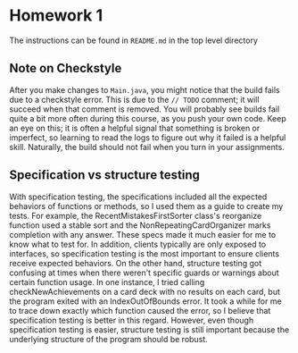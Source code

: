 # Homework 1

The instructions can be found in `README.md` in the top level directory 

## Note on Checkstyle

After you make changes to `Main.java`, you might notice that the build fails due to a checkstyle error. This is due to the `// TODO` comment; it will succeed when that comment is removed. You will probably see builds fail quite a bit more often during this course, as you push your own code. Keep an eye on this; it is often a helpful signal that something is broken or imperfect, so learning to read the logs to figure out why it failed is a helpful skill. Naturally, the build should not fail when you turn in your assignments.

## Specification vs structure testing

With specification testing, the specifications included all the expected behaviors of functions or methods, so I used them as a guide to create my tests. For example, the RecentMistakesFirstSorter class's reorganize function used a stable sort and the NonRepeatingCardOrganizer marks completion with any answer. These specs made it much easier for me to know what to test for. In addition, clients typically are only exposed to interfaces, so specification testing is the most important to ensure clients receive expected behaviors.
On the other hand, structure testing got confusing at times when there weren't specific guards or warnings about certain function usage. In one instance, I tried calling checkNewAchievements on a card deck with no results on each card, but the program exited with an IndexOutOfBounds error. It took a while for me to trace down exactly which function caused the error, so I believe that specification testing is better in this regard. However, even though specification testing is easier, structure testing is still important because the underlying structure of the program should be robust.
